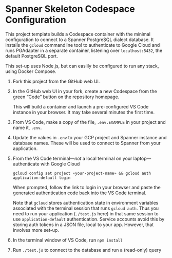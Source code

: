 # Spanner Skeleton Codespace Configuration

This project template builds a Codespace container with the minimal configuration to connect to a Spanner PostgreSQL dialect database. It installs the `gcloud` commandline tool to authenticate to Google Cloud and runs PGAdapter in a separate container, listening over `localhost:5432`, the default PostgreSQL port.

This set-up uses Node.js, but can easlily be configured to run any stack, using Docker Compose.

1. Fork this project from the GitHub web UI.
1. In the GitHub web UI in your fork, create a new Codespace from the green “Code” button on the repository homepage. 

   This will build a container and launch a pre-configured VS Code instance in your browser. It may take several minutes the first time.
1. From VS Code, make a copy of the file, `.env.EXAMPLE` in your project and name it, `.env`.
1. Update the values in `.env` to your GCP project and Spanner instance and database names. These will be used to connect to Spanner from your application.
1. From the VS Code terminal—_not_ a local terminal on your laptop—authenticate with Google Cloud
  
	`gcloud config set project «your-project-name» && gcloud auth application-default login`
	
	When prompted, follow the link to login in your browser and paste the generated authentication code back into the VS Code terminal.

	Note that `gcloud` stores authentication state in environment variables associated with the terminal session that runs `gcloud auth`. Thus you need to run your application (`./test.js` here) in that same session to use `application-default` authentication. Service accounts avoid this by storing auth tokens in a JSON file, local to your app. However, that involves more set-up. 
1. In the terminal window of VS Code, run `npm install` 
1. Run `./test.js` to connect to the database and run a (read-only) query
